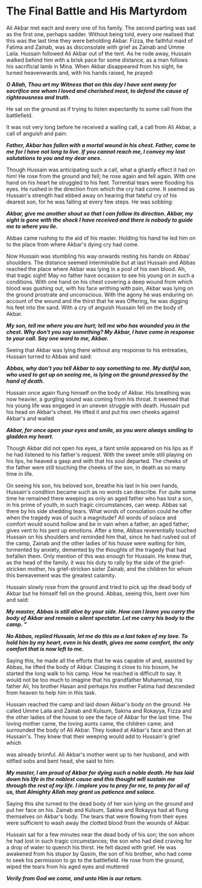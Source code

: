 The Final Battle and His Martyrdom
==================================

Ali Akbar met each and every one of his family. The second parting was
sad as the first one, perhaps sadder. Without being told, every one
realised that this was the last time they were beholding Akbar. Fizza,
the faithful maid of Fatima and Zainab, was as disconsolate with grief
as Zainab and Umme Laila. Hussain followed Ali Akbar out of the tent. As
he rode away, Hussain walked behind him with a brisk pace for some
distance, as a man follows his sacrificial lamb in Mina. When Akbar
disappeared from his sight, he turned heavenwards and, with his hands
raised, he prayed:

***O Allah, Thou art my Witness that on this day I have sent away for
sacrifice one whom I loved and cherished most, to defend the cause of
righteousness and truth.***

He sat on the ground as if trying to listen expectantly to some call
from the battlefield.

It was not very long before he received a wailing call, a call from Ali
Akbar, a call of anguish and pain:

***Father, Akbar has fallen with a mortal wound in his chest. Father,
come to me for I have not long to live. If you cannot reach me, I convey
my last salutations to you and my dear ones.***

Though Hussain was anticipating such a call, what a ghastly effect it
had on him! He rose from the ground and fell; he rose again and fell
again. With one hand on his heart he struggled to his feet. Torrential
tears were flooding his eyes. He rushed in the direction from which the
cry had come. It seemed as Hussain's strength had ebbed away on hearing
that fateful cry of his dearest son, for he was falling at every few
steps. He was sobbing:

***Akbar, give me another shout so that I can follow its direction.
Akbar, my sight is gone with the shock I have received and there is
nobody to guide me to where you lie.***

Abbas came rushing to the aid of his master. Holding his hand he led him
on to the place from where Akbar's dying cry had come.

Now Hussain was stumbling his way onwards resting his hands on Abbas'
shoulders. The distance seemed interminable but at last Hussain and
Abbas reached the place where Akbar was lying in a pool of his own
blood. Ah, that tragic sight! May no father have occasion to see his
young on in such a conditions. With one hand on his chest covering a
deep wound from which blood was gushing out, with his face writhing with
pain, Akbar was lying on the ground prostrate and unconscious. With the
agony he was enduring on account of the wound and the thirst that he was
Offering, he was digging his feet into the sand. With a cry of anguish
Hussain fell on the body of Akbar.

***My son, tell me where you are hurt; tell me who has wounded you in
the chest. Why don't you say something? My Akbar, I have come in
response to your call. Say one word to me, Akbar.***

Seeing that Akbar was lying there without any response to his
entreaties, Hussain turned to Abbas and said:

***Abbas, why don't you tell Akbar to say something to me. My dutiful
son, who used to get up on seeing me, is lying on the ground pressed by
the hand of death.***

Hussain once again flung himself on the body of Akbar. His breathing was
now heavier, a gurgling sound was coming from his throat. It seemed that
his young life was engaged in an uneven struggle with death. Hussain put
his head on Akbar's chest. He lifted it and put his own cheeks against
Akbar's and wailed

***Akbar, for once open your eyes and smile, as you were always smiling
to gladden my heart.***

Though Akbar did not open his eyes, a faint smile appeared on his lips
as if he had listened to his father's request. With the sweet smile
still playing on his lips, he heaved a gasp and with that his soul
departed. The cheeks of the father were still touching the cheeks of the
son, in death as so many time in life.

On seeing his son, his beloved son, breathe his last in his own hands,
Hussain's condition became such as no words can describe. For quite some
time he remained there weeping as only an aged father who has lost a
son, in his prime of youth, in such tragic circumstances, can weep.
Abbas sat there by his side shedding tears. What words of consolation
could he offer when the tragedy was of such a magnitude? All words of
solace and comfort would sound hollow and be in vain when a father, an
aged father, gives vent to his pent up emotions. After a time, Abbas
reverentially touched Hussain on his shoulders and reminded him that,
since he had rushed out of the camp, Zainab and the other ladies of his
house were waiting for him, tormented by anxiety, demented by the
thoughts of the tragedy that had befallen them. Only mention of this was
enough for Hussain. He knew that, as the head of the family, it was his
duty to rally by the side of the grief-stricken mother, his
grief-stricken sister Zainab, and the children for whom this bereavement
was the greatest calamity.

Hussain slowly rose from the ground and tried to pick up the dead body
of Akbar but he himself fell on the ground. Abbas, seeing this, bent
over him and said:

***My master, Abbas is still alive by your side. How can I leave you
carry the body of Akbar and remain a silent spectator. Let me carry his
body to the camp. "***

***No Abbas, replied Hussain, let me do this as a last token of my love.
To hold him by my heart, even in his death, gives me some comfort, the
only comfort that is now left to me.***

Saying this, he made all the efforts that he was capable of and,
assisted by Abbas, he lifted the body of Akbar. Clasping it close to his
bosom, he started the long walk to his camp. How he reached is difficult
to say. It would not be too much to imagine that his grandfather
Muhammad, his father Ali, his brother Hasan and perhaps his mother
Fatima had descended from heaven to help him in this task.

Hussain reached the camp and laid down Akbar's body on the ground. He
called Umme Laila and Zainab and Kulsum, Sakina and Rokayya, Fizza and
the other ladies of the house to see the face of Akbar for the last
time. The loving mother came, the loving aunts came, the children came,
and surrounded the body of Ali Akbar. They looked at Akbar's face and
then at Hussain's. They knew that their weeping would add to Hussain's
grief which

was already brimful. Ali Akbar's mother went up to her husband, and with
stifled sobs and bent head, she said to him:

***My master, I am proud of Akbar for dying such a noble death. He has
laid down his life in the noblest cause and this thought will sustain me
through the rest of my life. I implore you to pray for me, to pray for
ail of us, that Almighty Allah may grant us patience and solace.***

Saying this she turned to the dead body of her son lying on the ground
and put her face on his. Zainab and Kulsum, Sakina and Rokayya had all
flung themselves on Akbar's body. The tears that were flowing from their
eyes were sufficient to wash away the clotted blood from the wounds of
Akbar.

Hussain sat for a few minutes near the dead body of his son; the son
whom he had lost in such tragic circumstances; the son who had died
craving for a drop of water to quench his thirst. He felt dazed with
grief. He was awakened from his stupor by Qasim, the son of his brother,
who had come to seek his permission to go to the battlefield. He rose
from the ground, wiped the tears from his aged eyes and muttered

***Verily from God we come, and unto Him is our return.***


